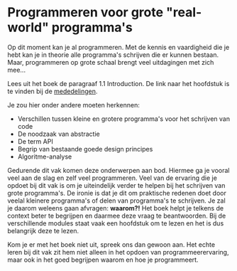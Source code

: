 # Programmeren voor grote "real-world" programma's

Op dit moment kan je al programmeren. Met de kennis en vaardigheid die je hebt kan je in theorie alle programma's schrijven die er kunnen bestaan. Maar, programmeren op grote schaal brengt veel uitdagingen met zich mee...

Lees uit het boek de paragraaf 1.1 Introduction. De link naar het hoofdstuk is te vinden bij de [mededelingen](/announcements).

Je zou hier onder andere moeten herkennen:

- Verschillen tussen kleine en grotere programma's voor het schrijven van code
- De noodzaak van abstractie
- De term API
- Begrip van bestaande goede design principes
- Algoritme-analyse

Gedurende dit vak komen deze onderwerpen aan bod. Hiermee ga je vooral veel aan de slag en zelf veel programmeren. Veel van de ervaring die je opdoet bij dit vak is om je uiteindelijk verder te helpen bij het schrijven van grote programma's. De ironie is dat je dit om praktische redenen doet door veelal kleinere programma's of delen van programma's te schrijven. Je zal je daarom weleens gaan afvragen: **waarom?!** Het boek helpt je telkens de context beter te begrijpen en daarmee deze vraag te beantwoorden. Bij de verschillende modules staat vaak een hoofdstuk om te lezen en het is dus belangrijk deze te lezen. 

Kom je er met het boek niet uit, spreek ons dan gewoon aan. Het echte leren bij dit vak zit hem niet alleen in het opdoen van programmeerervaring, maar ook in het goed begrijpen waarom en hoe je programmeert.
